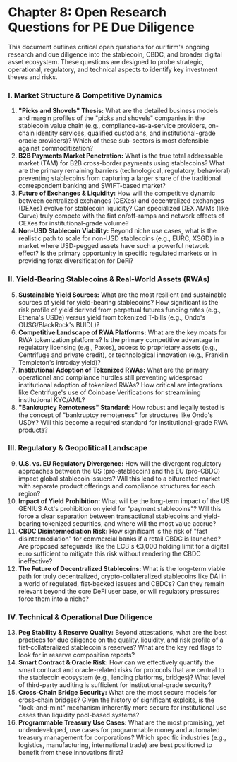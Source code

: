 # Chapter 8: Open Research Questions for PE Due Diligence

This document outlines critical open questions for our firm's ongoing research and due diligence into the stablecoin, CBDC, and broader digital asset ecosystem. These questions are designed to probe strategic, operational, regulatory, and technical aspects to identify key investment theses and risks.

### I. Market Structure & Competitive Dynamics

1.  **"Picks and Shovels" Thesis:** What are the detailed business models and margin profiles of the "picks and shovels" companies in the stablecoin value chain (e.g., compliance-as-a-service providers, on-chain identity services, qualified custodians, and institutional-grade oracle providers)? Which of these sub-sectors is most defensible against commoditization?
2.  **B2B Payments Market Penetration:** What is the true total addressable market (TAM) for B2B cross-border payments using stablecoins? What are the primary remaining barriers (technological, regulatory, behavioral) preventing stablecoins from capturing a larger share of the traditional correspondent banking and SWIFT-based market?
3.  **Future of Exchanges & Liquidity:** How will the competitive dynamic between centralized exchanges (CEXes) and decentralized exchanges (DEXes) evolve for stablecoin liquidity? Can specialized DEX AMMs (like Curve) truly compete with the fiat on/off-ramps and network effects of CEXes for institutional-grade volume?
4.  **Non-USD Stablecoin Viability:** Beyond niche use cases, what is the realistic path to scale for non-USD stablecoins (e.g., EURC, XSGD) in a market where USD-pegged assets have such a powerful network effect? Is the primary opportunity in specific regulated markets or in providing forex diversification for DeFi?

### II. Yield-Bearing Stablecoins & Real-World Assets (RWAs)

5.  **Sustainable Yield Sources:** What are the most resilient and sustainable sources of yield for yield-bearing stablecoins? How significant is the risk profile of yield derived from perpetual futures funding rates (e.g., Ethena's USDe) versus yield from tokenized T-bills (e.g., Ondo's OUSG/BlackRock's BUIDL)?
6.  **Competitive Landscape of RWA Platforms:** What are the key moats for RWA tokenization platforms? Is the primary competitive advantage in regulatory licensing (e.g., Paxos), access to proprietary assets (e.g., Centrifuge and private credit), or technological innovation (e.g., Franklin Templeton's intraday yield)?
7.  **Institutional Adoption of Tokenized RWAs:** What are the primary operational and compliance hurdles still preventing widespread institutional adoption of tokenized RWAs? How critical are integrations like Centrifuge's use of Coinbase Verifications for streamlining institutional KYC/AML?
8.  **"Bankruptcy Remoteness" Standard:** How robust and legally tested is the concept of "bankruptcy remoteness" for structures like Ondo's USDY? Will this become a required standard for institutional-grade RWA products?

### III. Regulatory & Geopolitical Landscape

9.  **U.S. vs. EU Regulatory Divergence:** How will the divergent regulatory approaches between the US (pro-stablecoin) and the EU (pro-CBDC) impact global stablecoin issuers? Will this lead to a bifurcated market with separate product offerings and compliance structures for each region?
10. **Impact of Yield Prohibition:** What will be the long-term impact of the US GENIUS Act's prohibition on yield for "payment stablecoins"? Will this force a clear separation between transactional stablecoins and yield-bearing tokenized securities, and where will the most value accrue?
11. **CBDC Disintermediation Risk:** How significant is the risk of "fast disintermediation" for commercial banks if a retail CBDC is launched? Are proposed safeguards like the ECB's €3,000 holding limit for a digital euro sufficient to mitigate this risk without rendering the CBDC ineffective?
12. **The Future of Decentralized Stablecoins:** What is the long-term viable path for truly decentralized, crypto-collateralized stablecoins like DAI in a world of regulated, fiat-backed issuers and CBDCs? Can they remain relevant beyond the core DeFi user base, or will regulatory pressures force them into a niche?

### IV. Technical & Operational Due Diligence

13. **Peg Stability & Reserve Quality:** Beyond attestations, what are the best practices for due diligence on the quality, liquidity, and risk profile of a fiat-collateralized stablecoin's reserves? What are the key red flags to look for in reserve composition reports?
14. **Smart Contract & Oracle Risk:** How can we effectively quantify the smart contract and oracle-related risks for protocols that are central to the stablecoin ecosystem (e.g., lending platforms, bridges)? What level of third-party auditing is sufficient for institutional-grade security?
15. **Cross-Chain Bridge Security:** What are the most secure models for cross-chain bridges? Given the history of significant exploits, is the "lock-and-mint" mechanism inherently more secure for institutional use cases than liquidity pool-based systems?
16. **Programmable Treasury Use Cases:** What are the most promising, yet underdeveloped, use cases for programmable money and automated treasury management for corporations? Which specific industries (e.g., logistics, manufacturing, international trade) are best positioned to benefit from these innovations first?
